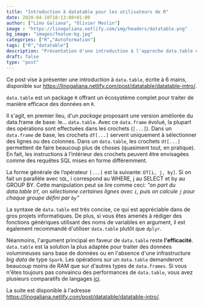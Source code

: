 ```yaml
---
title: "Introduction à datatable pour les utilisateurs de R"
date: 2020-04-18T18:13:08+01:00
author: ["Lino Galiana", "Olivier Meslin"]
image : "https://linogaliana.netlify.com/img/headers/datatable.png"
bg_image: "images/featue-bg.jpg"
categories: ["R","Autoformation"]
tags: ["R","datatable"]
description: "Présentation d'une introduction à l'approche data.table en R"
draft: false
type: "post"
---
```


Ce post vise à présenter une introduction à `data.table`, écrite à 6 mains, disponible
sur <https://linogaliana.netlify.com/post/datatable/datatable-intro/>.


`data.table` est un package `R` offrant un écosystème complet pour traiter de manière
efficace des données en `R`.

Il s'agit, en premier lieu, d'un *package* proposant
une version améliorée du data.frame de base: le... `data.table`.
Avec ce `data.frame` évolué, la plupart des opérations sont effectuées dans 
les crochets (`[...]`). Dans un `data.frame` de base, les crochets
`df[...]` servent uniquement à
sélectionner des lignes ou des colonnes. Dans un `data.table`,
les crochets `dt[...]` permettent de faire beaucoup plus de choses
(quasiment tout, en pratique). En fait, les
instructions à l’intérieur
des crochets peuvent être envisagées
comme des requêtes SQL mises en forme différemment.

La forme générale de l’opérateur `[...]` est la suivante: `DT[i, j, by]`.
Si on fait un parallèle avec `SQL`, i correspond au WHERE,
j au SELECT et by au GROUP BY.
Cette manipulation peut se lire comme ceci:
*"on part du data.table `DT`, on sélectionne certaines lignes
avec `i`, puis on calcule `j` pour chaque groupe défini par `by`"*

La syntaxe de `data.table` est très concise, ce qui est
appréciable dans de gros projets informatiques. De plus,
si vous êtes amenés à rédiger des fonctions
génériques utilisant des noms
de variables en argument, il est également recommandé d'utiliser
`data.table` plutôt que `dplyr`.
  
Néanmoins, l'argument principal en faveur de `data.table` reste **l'efficacité**.
`data.table` est la solution la plus adaptée pour traiter des données
volumineuses sans base de données ou en l'absence d'une infrastructure
*big data* de type `Spark`. Les opérations sur un `data.table`
demanderont beaucoup moins de RAM que sur d'autres types de 
`data.frames`. Si vous n'êtes toujours pas convaincu des performances de `data.table`,
vous avez plusieurs comparatifs de 
langages [ici](https://h2oai.github.io/db-benchmark/).


La suite est disponible à l'adresse
<https://linogaliana.netlify.com/post/datatable/datatable-intro/>.




